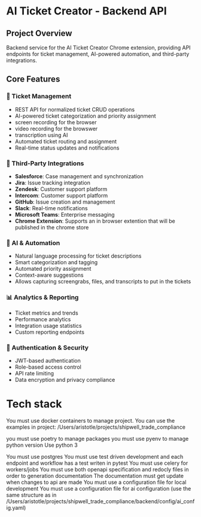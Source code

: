 # AI Ticket Creator - Backend API

## Project Overview

Backend service for the AI Ticket Creator Chrome extension, providing API endpoints for ticket management, AI-powered automation, and third-party integrations.

## Core Features

### 🎫 Ticket Management
- REST API for normalized ticket CRUD operations
- AI-powered ticket categorization and priority assignment 
- screen recording for the browser
- video recording for the browswer
- transcription using AI
- Automated ticket routing and assignment
- Real-time status updates and notifications

### 🔗 Third-Party Integrations
- **Salesforce**: Case management and synchronization
- **Jira**: Issue tracking integration
- **Zendesk**: Customer support platform
- **Intercom**: Customer support platform
- **GitHub**: Issue creation and management
- **Slack**: Real-time notifications
- **Microsoft Teams**: Enterprise messaging
- **Chrome Extension**: Supports an in browser extention that will be published in the chrome store

### 🤖 AI & Automation
- Natural language processing for ticket descriptions
- Smart categorization and tagging
- Automated priority assignment
- Context-aware suggestions
- Allows capturing screengrabs, files, and transcripts to put in the tickets

### 📊 Analytics & Reporting
- Ticket metrics and trends
- Performance analytics
- Integration usage statistics
- Custom reporting endpoints

### 🔐 Authentication & Security
- JWT-based authentication
- Role-based access control
- API rate limiting
- Data encryption and privacy compliance

# Tech stack
You must use docker containers to manage project. You can use the examples in project: 
/Users/aristotle/projects/shipwell_trade_compliance

you must use poetry to manage packages
you must use pyenv to manage python version
Use python 3

You must use postgres
You must use test driven development and each endpoint and workflow has a test writen in pytest 
You must use celery for workers/jobs
You must use both openapi specification and redocly files in order to generation documentation
The documentation must get update when changes to api are made
You must use a configuration file for local development
You must use a configuration file for ai configuration (use the same structure as in /Users/aristotle/projects/shipwell_trade_compliance/backend/config/ai_config.yaml)